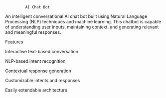              AI Chat Bot
An intelligent conversational AI chat bot built using Natural Language Processing (NLP) techniques and machine learning. This chatbot is capable of understanding user inputs, maintaining context, and generating relevant and meaningful responses.

Features

Interactive text-based conversation

NLP-based intent recognition

Contextual response generation

Customizable intents and responses

Easily extendable architecture
